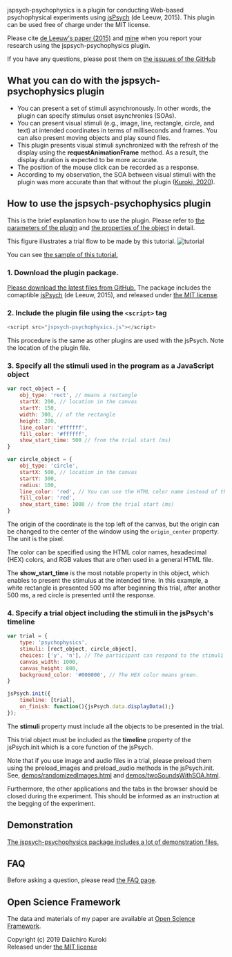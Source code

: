 jspsych-psychophysics is a plugin for conducting Web-based psychophysical experiments using [jsPsych](http://www.jspsych.org/) (de Leeuw, 2015).
This plugin can be used free of charge under the MIT license.

Please cite [de Leeuw's paper (2015)](https://link.springer.com/article/10.3758/s13428-014-0458-y) and [mine](https://rdcu.be/b5Nie) when you report your research using the jspsych-psychophysics plugin.

If you have any questions, please post them on [the issuues of the GitHub](https://github.com/kurokida/jspsych-psychophysics/issues)

## What you can do with the jspsych-psychophysics plugin
- You can present a set of stimuli asynchronously. In other words, the plugin can specify stimulus onset asynchronies (SOAs).
- You can present visual stimuli (e.g., image, line, rectangle, circle, and text) at intended coordinates in terms of milliseconds and frames. You can also present moving objects and play sound files.
- This plugin presents visual stimuli synchronized with the refresh of the display using the **requestAnimationFrame** method. As a result, the display duration is expected to be more accurate.
- The position of the mouse click can be recorded as a response.
- According to my observation, the SOA between visual stimuli with the plugin was more accurate than that without the plugin ([Kuroki, 2020](https://rdcu.be/b5Nie)).

## How to use the jspsych-psychophysics plugin
This is the brief explanation how to use the plugin. Please refer to [the parameters of the plugin](pluginParams.md) and [the properties of the object](objectProperties.md) in detail.

This figure illustrates a trial flow to be made by this tutorial.
![tutorial](./images/tutorial.png)

You can see [the sample of this tutorial.](https://www.hes.kyushu-u.ac.jp/~kurokid/jspsychophysics/demos/tutorial.html)

### 1. Download the plugin package.
[Please download the latest files from GitHub.](https://github.com/kurokida/jspsych-psychophysics/releases)
The package includes the comaptible [jsPsych](http://www.jspsych.org/) (de Leeuw, 2015), and released under [the MIT license](https://opensource.org/licenses/MIT).


### 2. Include the plugin file using the `<script>` tag

```javascript
<script src="jspsych-psychophysics.js"></script>
```
This procedure is the same as other plugins are used with the jsPsych. Note the location of the plugin file.

### 3. Specify all the stimuli used in the program as a JavaScript object

```javascript
var rect_object = {
    obj_type: 'rect', // means a rectangle
    startX: 200, // location in the canvas
    startY: 150,
    width: 300, // of the rectangle
    height: 200,
    line_color: '#ffffff',
    fill_color: '#ffffff',
    show_start_time: 500 // from the trial start (ms)
}

var circle_object = {
    obj_type: 'circle',
    startX: 500, // location in the canvas
    startY: 300,
    radius: 100,
    line_color: 'red', // You can use the HTML color name instead of the HEX color.
    fill_color: 'red',
    show_start_time: 1000 // from the trial start (ms)
}
```

The origin of the coordinate is the top left of the canvas, but the origin can be changed to the center of the window using the `origin_center` property. The unit is the pixel. 

The color can be specified using the HTML color names, hexadecimal (HEX) colors, and RGB values that are often used in a general HTML file.

The **show_start_time** is the most notable property in this object, which enables to present the stimulus at the intended time. In this example, a white rectangle is presented 500 ms after beginning this trial, after another 500 ms, a red circle is presented until the response.

### 4. Specify a trial object including the stimuli in the jsPsych's timeline

```javascript
var trial = {
    type: 'psychophysics',
    stimuli: [rect_object, circle_object],
    choices: ['y', 'n'], // The participant can respond to the stimuli using the 'y' or 'n' key.
    canvas_width: 1000,
    canvas_height: 800,
    background_color: '#008000', // The HEX color means green.
}

jsPsych.init({
    timeline: [trial],
    on_finish: function(){jsPsych.data.displayData();}
});
```

The **stimuli** property must include all the objects to be presented in the trial.

This trial object must be included as the **timeline** property of the jsPsych.init which is a core function of the jsPsych.

Note that if you use image and audio files in a trial, please preload them using the preload_images and preload_audio methods in the jsPsych.init. See, [demos/randomizedImages.html](https://www.hes.kyushu-u.ac.jp/~kurokid/jspsychophysics/demos/randomizedImages.html) and [demos/twoSoundsWithSOA.html](https://www.hes.kyushu-u.ac.jp/~kurokid/jspsychophysics/demos/twoSoundsWithSOA.html). 

Furthermore, the other applications and the tabs in the browser should be closed during the experiment. This should be informed as an instruction at the begging of the experiment.

## Demonstration
[The jspsych-psychophysics package includes a lot of demonstration files.](demo_explanation.md)

## FAQ
Before asking a question, please read [the FAQ page](faq.md).

## Open Science Framework
The data and materials of my paper are available at [Open Science Framework](https://doi.org/10.17605/OSF.IO/PJ4SB).

Copyright (c) 2019 Daiichiro Kuroki  
Released under [the MIT license](https://opensource.org/licenses/MIT)
